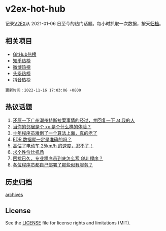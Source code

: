# v2ex-hot-hub

 记录[V2EX](https://www.v2ex.com/)从 2021-01-06 日至今的热门话题。每小时抓取一次数据，按天[归档](archives)。
 
 ## 相关项目

- [GitHub热榜](https://github.com/lonnyzhang423/github-hot-hub)
- [知乎热榜](https://github.com/lonnyzhang423/zhihu-hot-hub)
- [微博热榜](https://github.com/lonnyzhang423/weibo-hot-hub)
- [头条热榜](https://github.com/lonnyzhang423/toutiao-hot-hub)
- [抖音热榜](https://github.com/lonnyzhang423/douyin-hot-hub)


 `更新时间：2022-11-16 17:03:06 +0800`

## 热议话题

1. [还原一下广州潮州特斯拉案事情的经过，并回复一下 at 我的人](https://www.v2ex.com/t/895458)
1. [当你的邻居是个 xx 是个什么样的体验？](https://www.v2ex.com/t/895594)
1. [十年程序员难倒了一个算法上面，真的老了](https://www.v2ex.com/t/895464)
1. [EDR 数据就一定是准确的吗？](https://www.v2ex.com/t/895558)
1. [高估了电动车 25km/h 的速度，忍不了！](https://www.v2ex.com/t/895489)
1. [求个性价比机场](https://www.v2ex.com/t/895634)
1. [困扰已久，专业程序员到底怎么写 GUI 程序？](https://www.v2ex.com/t/895484)
1. [各位程序员都自己部署了那些似有服务？](https://www.v2ex.com/t/895498)

## 历史归档

[archives](archives)

## License

See the [LICENSE](LICENSE) file for license rights and limitations (MIT).
